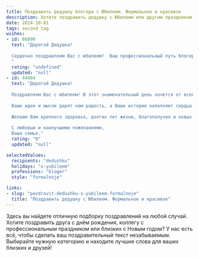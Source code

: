 ```yaml
---
title: Поздравить дедушку блогера с Юбилеем. Формальное и красивое
description: Хотите поздравить дедушку с Юбилеем или другим праздником? Наш ИИ создаст незабываемое поздравление, а вы обязательно выделитесь среди других.  
date: 2024-10-01
tags: second tag
wishes:
- id: 86890
  text: "Дорогой Дедушка!
  
  Сердечно поздравляем Вас с юбилеем!  Ваш профессиональный путь блогера – это пример трудолюбия, таланта и  яркого самовыражения.  Мы восхищаемся Вашей энергией, креативностью и умением находить отклик у многочисленной аудитории. Желаем Вам крепкого здоровья, неиссякаемого вдохновения, новых творческих свершений и  многих лет счастливой жизни!
  "
  rating: "undefined"
  updated: "null"
- id: 44484
  text: "Дорогой Дедушка!
  
  Поздравляем Вас с юбилеем! В этот знаменательный день хочется от всего сердца выразить Вам наше уважение и восхищение. Вы — не просто Дедушка, Вы блестящий блогер, вдохновляющий множество людей своим творчеством и мудростью.
  
  Ваши идеи и мысли дарят нам радость, а Ваши истории наполняют сердца теплом. Мы уверены, что с каждым годом Ваши достижения лишь приумножаются, и впереди Вас ждёт ещё много интересных идей и проектов.
  
  Желаем Вам крепкого здоровья, долгих лет жизни, благополучия и новых творческих свершений. Пусть каждый новый день приносит Вам вдохновение и радость, а любимые близкие всегда будут рядом, готовые поддержать и порадовать.
  
  С любовью и наилучшими пожеланиями,
  Ваша семья."
  rating: "0"
  updated: "null"

selectedValues:
  recipients: "dedushku"
  holidays: "s-yubileem"
  professions: "bloger"
  style: "formalnoje"

links:
- slug: "pozdravit-dedushku-s-yubileem-formalnoje"
  title: "Поздравить дедушку с Юбилеем. Формальное и красивое"
---
```


Здесь вы найдете отличную подборку поздравлений на любой случай. 
Хотите поздравить друга с днём рождения, коллегу с профессиональным праздником или близких с Новым годом? У нас есть всё, чтобы сделать ваш поздравительный текст незабываемым. Выбирайте нужную категорию и находите лучшие слова для ваших близких и друзей!
